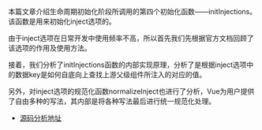 本篇文章介绍生命周期初始化阶段所调用的第四个初始化函数——initInjections。该函数是用来初始化inject选项的。

由于inject选项在日常开发中使用频率不高，所以首先我们先根据官方文档回顾了该选项的作用及使用方法。

接着，我们分析了initInjections函数的内部实现原理，分析了是根据inject选项中的数据key是如何自底向上查找上游父级组件所注入的对应的值。

另外，对inject选项的规范化函数normalizeInject也进行了分析，Vue为用户提供了自由多种的写法，其内部是将各种写法最后进行统一规范化处理。

- [源码分析地址](https://vue-js.com/learn-vue/lifecycle/initInjections.html#_2-initinjections%E5%87%BD%E6%95%B0%E5%88%86%E6%9E%90)